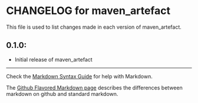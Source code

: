 # CHANGELOG for maven_artefact

This file is used to list changes made in each version of maven_artefact.

## 0.1.0:

* Initial release of maven_artefact

- - -
Check the [Markdown Syntax Guide](http://daringfireball.net/projects/markdown/syntax) for help with Markdown.

The [Github Flavored Markdown page](http://github.github.com/github-flavored-markdown/) describes the differences between markdown on github and standard markdown.
